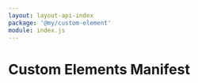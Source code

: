 ```yaml
---
layout: layout-api-index
package: '@my/custom-element'
module: index.js
---
```


# Custom Elements Manifest

